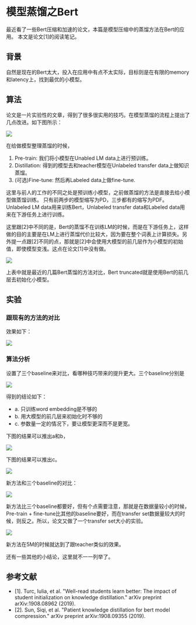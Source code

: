 # 模型蒸馏之Bert

最近看了一些Bert压缩和加速的论文，本篇是模型压缩中的蒸馏方法在Bert的应用。
本文是论文[1]的阅读笔记。

## 背景

自然是现在的Bert太大，投入在应用中有点不太实际，目标则是在有限的memory和latency上，找到最优的小模型。

## 算法

论文是一片实验性的文章，得到了很多很实用的技巧。在模型蒸馏的流程上提出了几点改进。如下图所示：

![](./1.png)

在给做模型整理蒸馏的时候，
1. Pre-train: 我们将小模型在Unabled LM data上进行预训练。
2. Distillation: 得到的模型去和teacher模型在Unlabeled transfer data上做知识蒸馏。
3. (可选)Fine-tune: 然后再Labeled data上做fine-tune.

这里与前人的工作的不同之处是预训练小模型，之前做蒸馏的方法是直接去给小模型做蒸馏训练。
只有前两步的模型缩写为PD，三步都有的缩写为PDF。
Unlabeled LM data用来训练Bert，Unlabeled transfer data和Labeled data用来在下游任务上进行训练。

这里跟[2]中不同的是，Bert的蒸馏不在训练LM的时候，而是在下游任务上，这样做的目的主要是在LM上进行蒸馏代价比较大，因为要在整个词表上计算损失。另外提一点跟[2]不同的点，那就是[2]中会使用大模型的前几层作为小模型的初始值，即使模型变浅。这点在论文[1]中没有做。

![](./2.png)

上表中就是最近的几篇Bert蒸馏的方法对比，Bert truncated就是使用Bert的前几层去初始化小模型。

## 实验

### 跟现有的方法的对比

效果如下：

![](./3.png)

### 算法分析

设置了三个baseline来对比，看哪种技巧带来的提升更大。三个baseline分别是

![](./4.png)

得到的结论如下：
- a. 只训练word embedding是不够的
- b. 用大模型的前几层来初始化时不够的
- c. 参数量一定的情况下，要让模型更深而不是更宽。

下图的结果可以推出a和b，

![](./5.png)

下图的结果可以推出c。

![](./6.png)

新方法和三个baseline的对比：

![](./7.png)

新方法比三个baseline都要好，但有个点需要注意，那就是在数据量较小的时候，Pre-train + fine-tune比其他的baseline要好，而在transfer set数据量较大的时候，则反之。所以，论文又做了一个transfer set大小的实验。

![](./8.png)

新方法在5M的时候就达到了跟teacher类似的效果。

还有一些其他的小结论，这里就不一一列举了。

## 参考文献

- [1]. Turc, Iulia, et al. "Well-read students learn better: The impact of student initialization on knowledge distillation." arXiv preprint arXiv:1908.08962 (2019).
- [2]. Sun, Siqi, et al. "Patient knowledge distillation for bert model compression." arXiv preprint arXiv:1908.09355 (2019).
